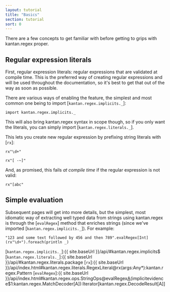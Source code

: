 ```yaml
---
layout: tutorial
title: "Basics"
section: tutorial
sort: 0
---
```

There are a few concepts to get familiar with before getting to grips with kantan.regex proper.

## Regular expression literals

First, regular expression literals: regular expressions that are validated at compile time. This is the preferred way
of creating regular expressions and will be used throughout the documentation, so it's best to get that out of the way
as soon as possible.

There are various ways of enabling the feature, the simplest and most common one being to import
[`kantan.regex.implicits._`]:

```tut:silent
import kantan.regex.implicits._
```

This will also bring kantan.regex syntax in scope though, so if you only want the literals, you can simply import
[`kantan.regex.literals._`].

This lets you create new regular expression by prefixing string literals with [`rx`]:
 
```tut
rx"\d+"

rx"[ -~]"
```

And, as promised, this fails *at compile time* if the regular expression is not valid:
 
```tut:fail
rx"[abc"
```

## Simple evaluation

Subsequent pages will get into more details, but the simplest, most idiomatic way of extracting well typed data from
strings using kantan.regex is through the [`evalRegex`] method that enriches strings (since we've imported
[`kantan.regex.implicits._`]). For example:

```tut
"123 and some text followed by 456 and then 789".evalRegex[Int](rx"\d+").foreach(println _)
```

[`kantan.regex.implicits._`]:{{ site.baseUrl }}/api/#kantan.regex.implicits$
[`kantan.regex.literals._`]:{{ site.baseUrl }}/api/#kantan.regex.literals.package
[`rx`]:{{ site.baseUrl }}/api/index.html#kantan.regex.literals.RegexLiteral@rx(args:Any*):kantan.regex.Pattern
[`evalRegex`]:{{ site.baseUrl }}/api/index.html#kantan.regex.ops.StringOps@evalRegex[A](p:kantan.regex.Pattern)(implicitevidence$1:kantan.regex.MatchDecoder[A]):Iterator[kantan.regex.DecodeResult[A]]